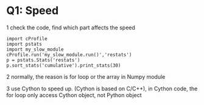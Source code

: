 # Q1: Speed

  1 check the code, find which part affects the speed
  ```
  import cProfile
  import pstats
  import my_slow_module
  cProfile.run('my_slow_module.run()','restats')
  p = pstats.Stats('restats')
  p.sort_stats('cumulative').print_stats(30)

  ```

  2 normally, the reason is for loop or the array in Numpy module

  3 use Cython to speed up.  (Cython is based on C/C++), in Cython code, the for loop only access Cython object, not Python object

